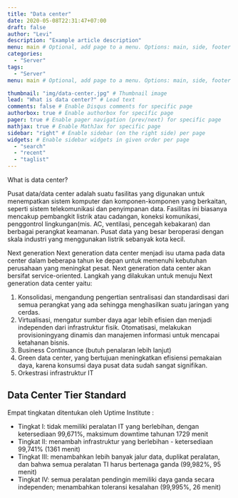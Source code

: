 ```yaml
---
title: "Data center"
date: 2020-05-08T22:31:47+07:00
draft: false 
author: "Levi"
description: "Example article description"
menu: main # Optional, add page to a menu. Options: main, side, footer
categories:
  - "Server"
tags:
  - "Server"
menu: main # Optional, add page to a menu. Options: main, side, footer

thumbnail: "img/data-center.jpg" # Thumbnail image
lead: "What is data center?" # Lead text
comments: false # Enable Disqus comments for specific page
authorbox: true # Enable authorbox for specific page
pager: true # Enable pager navigation (prev/next) for specific page
mathjax: true # Enable MathJax for specific page
sidebar: "right" # Enable sidebar (on the right side) per page
widgets: # Enable sidebar widgets in given order per page
  - "search"
  - "recent"
  - "taglist"
---
```


What is data center?

Pusat data/data center adalah suatu fasilitas yang digunakan untuk menempatkan sistem komputer dan komponen-komponen yang berkaitan, seperti sistem telekomunikasi dan penyimpanan data. Fasilitas ini biasanya mencakup pembangkit listrik atau cadangan, koneksi komunikasi, penggontrol lingkungan(mis. AC, ventilasi, pencegah kebakaran) dan berbagai perangkat keamanan. Pusat data yang besar beroperasi dengan skala industri yang menggunakan listrik sebanyak kota kecil. 

Next generation
Next generation data center menjadi isu utama pada data center dalam beberapa tahun ke depan untuk memenuhi kebutuhan perusahaan yang meningkat pesat. Next generation data center akan bersifat service-oriented. Langkah yang dilakukan untuk menuju Next generation data center yaitu:

1. Konsolidasi, mengandung pengertian sentralisasi dan standardisasi dari semua perangkat yang ada sehingga menghasilkan suatu jaringan yang cerdas.
2. Virtualisasi, mengatur sumber daya agar lebih efisien dan menjadi independen dari infrastruktur fisik.
Otomatisasi, melakukan provisioningyang dinamis dan manajemen informasi untuk mencapai ketahanan bisnis.
3. Business Continuance (butuh penalaran lebih lanjut)
4. Green data center, yang bertujuan meningkatkan efisiensi pemakaian daya, karena konsumsi daya pusat data sudah sangat signifikan.
5. Orkestrasi infrastruktur IT

## Data Center Tier Standard
Empat tingkatan ditentukan oleh Uptime Institute :

* Tingkat I: tidak memiliki peralatan IT yang berlebihan, dengan ketersediaan 99,671%, maksimum downtime tahunan 1729 menit
* Tingkat II: menambah infrastruktur yang berlebihan - ketersediaan 99,741% (1361 menit)
* Tingkat III: menambahkan lebih banyak jalur data, duplikat peralatan, dan bahwa semua peralatan TI harus bertenaga ganda (99,982%, 95 menit)
* Tingkat IV: semua peralatan pendingin memiliki daya ganda secara independen; menambahkan toleransi kesalahan (99,995%, 26 menit)
